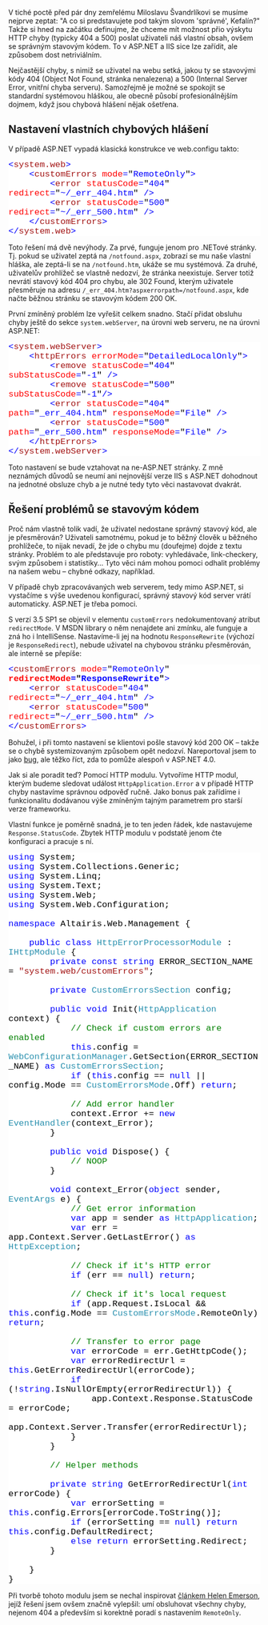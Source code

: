 <!-- dcterms:identifier = aspnetcz#245 -->
<!-- dcterms:title = Správné ošetření chybových stavů v ASP.NET a IIS 7.0 -->
<!-- dcterms:abstract = V tiché poctě před pár dny zemřelému Miloslavu Švandrlíkovi se musíme nejprve zeptat: "A co si predstavujete pod takým slovom 'správné', Kefalín?" Takže si hned na začátku definujme, že chceme mít možnost přio výskytu HTTP chyby (typicky 404 a 500) poslat uživateli náš vlastní obsah, ovšem se správným stavovým kódem. To v ASP.NET a IIS sice lze zařídit, ale způsobem dost netriviálním. -->
<!-- np9:categoryId = 1 -->
<!-- x4w:category = Programování -->
<!-- np9:authorId = 1 -->
<!-- np9:authorEmail = michal.valasek@altairis.cz -->
<!-- dcterms:creator = Michal Altair Valášek -->
<!-- dcterms:created = 2009-11-02T09:00:00+01:00 -->
<!-- dcterms:dateAccepted = 2009-11-02T09:00:00+01:00 -->

<p>V tiché poctě před pár dny zemřelému Miloslavu Švandrlíkovi se musíme nejprve zeptat: &quot;A co si predstavujete pod takým slovom 'správné', Kefalín?&quot; Takže si hned na začátku definujme, že chceme mít možnost přio výskytu HTTP chyby (typicky 404 a 500) poslat uživateli náš vlastní obsah, ovšem se správným stavovým kódem. To v ASP.NET a IIS sice lze zařídit, ale způsobem dost netriviálním.</p>  <p>Nejčastější chyby, s nimiž se uživatel na webu setká, jakou ty se stavovými kódy 404 (Object Not Found, stránka nenalezena) a 500 (Internal Server Error, vnitřní chyba serveru). Samozřejmě je možné se spokojit se standardní systémovou hláškou, ale obecně působí profesionálnějším dojmem, když jsou chybová hlášení nějak ošetřena.</p>  <h2>Nastavení vlastních chybových hlášení</h2>  <p>V případě ASP.NET vypadá klasická konstrukce ve web.configu takto:</p>  <div style="font-family: consolas, &#39;Courier New&#39;, monospace; background: white; color: black; font-size: 13pt">   <p style="margin: 0px"><span style="color: blue">&lt;</span><span style="color: #a31515">system.web</span><span style="color: blue">&gt;</span></p>    <p style="margin: 0px"><span style="color: blue">&#160;&#160;&#160; &lt;</span><span style="color: #a31515">customErrors</span><span style="color: blue"> </span><span style="color: red">mode</span><span style="color: blue">=</span>&quot;<span style="color: blue">RemoteOnly</span>&quot;<span style="color: blue">&gt;</span></p>    <p style="margin: 0px"><span style="color: blue">&#160;&#160;&#160;&#160;&#160;&#160;&#160; &lt;</span><span style="color: #a31515">error</span><span style="color: blue"> </span><span style="color: red">statusCode</span><span style="color: blue">=</span>&quot;<span style="color: blue">404</span>&quot;<span style="color: blue"> </span><span style="color: red">redirect</span><span style="color: blue">=</span>&quot;<span style="color: blue">~/_err_404.htm</span>&quot;<span style="color: blue"> /&gt;</span></p>    <p style="margin: 0px"><span style="color: blue">&#160;&#160;&#160;&#160;&#160;&#160;&#160; &lt;</span><span style="color: #a31515">error</span><span style="color: blue"> </span><span style="color: red">statusCode</span><span style="color: blue">=</span>&quot;<span style="color: blue">500</span>&quot;<span style="color: blue"> </span><span style="color: red">redirect</span><span style="color: blue">=</span>&quot;<span style="color: blue">~/_err_500.htm</span>&quot;<span style="color: blue"> /&gt;</span></p>    <p style="margin: 0px"><span style="color: blue">&#160;&#160;&#160; &lt;/</span><span style="color: #a31515">customErrors</span><span style="color: blue">&gt;</span></p>    <p style="margin: 0px"><span style="color: blue">&lt;/</span><span style="color: #a31515">system.web</span><span style="color: blue">&gt;</span></p> </div>  <p>Toto řešení má dvě nevýhody. Za prvé, funguje jenom pro .NETové stránky. Tj. pokud se uživatel zeptá na <code>/notfound.aspx</code>, zobrazí se mu naše vlastní hláška, ale zeptá-li se na <code>/notfound.htm</code>, ukáže se mu systémová. Za druhé, uživatelův prohlížeč se vlastně nedozví, že stránka neexistuje. Server totiž nevrátí stavový kód 404 pro chybu, ale 302 Found, kterým uživatele přesměruje na adresu <code>/_err_404.htm?aspxerrorpath=/notfound.aspx</code>, kde načte běžnou stránku se stavovým kódem 200 OK.</p>  <p>První zmíněný problém lze vyřešit celkem snadno. Stačí přidat obsluhu chyby ještě do sekce <code>system.webServer</code>, na úrovni web serveru, ne na úrovni ASP.NET:</p>  <div style="font-family: consolas, &#39;Courier New&#39;, monospace; background: white; color: black; font-size: 13pt">   <p style="margin: 0px"><span style="color: blue">&lt;</span><span style="color: #a31515">system.webServer</span><span style="color: blue">&gt;</span></p>    <p style="margin: 0px"><span style="color: blue">&#160;&#160;&#160; &lt;</span><span style="color: #a31515">httpErrors</span><span style="color: blue"> </span><span style="color: red">errorMode</span><span style="color: blue">=</span>&quot;<span style="color: blue">DetailedLocalOnly</span>&quot;<span style="color: blue">&gt;</span></p>    <p style="margin: 0px"><span style="color: blue">&#160;&#160;&#160;&#160;&#160;&#160;&#160; &lt;</span><span style="color: #a31515">remove</span><span style="color: blue"> </span><span style="color: red">statusCode</span><span style="color: blue">=</span>&quot;<span style="color: blue">404</span>&quot;<span style="color: blue"> </span><span style="color: red">subStatusCode</span><span style="color: blue">=</span>&quot;<span style="color: blue">-1</span>&quot;<span style="color: blue"> /&gt;</span></p>    <p style="margin: 0px"><span style="color: blue">&#160;&#160;&#160;&#160;&#160;&#160;&#160; &lt;</span><span style="color: #a31515">remove</span><span style="color: blue"> </span><span style="color: red">statusCode</span><span style="color: blue">=</span>&quot;<span style="color: blue">500</span>&quot;<span style="color: blue"> </span><span style="color: red">subStatusCode</span><span style="color: blue">=</span>&quot;<span style="color: blue">-1</span>&quot;<span style="color: blue">/&gt;</span></p>    <p style="margin: 0px"><span style="color: blue">&#160;&#160;&#160;&#160;&#160;&#160;&#160; &lt;</span><span style="color: #a31515">error</span><span style="color: blue"> </span><span style="color: red">statusCode</span><span style="color: blue">=</span>&quot;<span style="color: blue">404</span>&quot;<span style="color: blue"> </span><span style="color: red">path</span><span style="color: blue">=</span>&quot;<span style="color: blue">_err_404.htm</span>&quot;<span style="color: blue"> </span><span style="color: red">responseMode</span><span style="color: blue">=</span>&quot;<span style="color: blue">File</span>&quot;<span style="color: blue"> /&gt;</span></p>    <p style="margin: 0px"><span style="color: blue">&#160;&#160;&#160;&#160;&#160;&#160;&#160; &lt;</span><span style="color: #a31515">error</span><span style="color: blue"> </span><span style="color: red">statusCode</span><span style="color: blue">=</span>&quot;<span style="color: blue">500</span>&quot;<span style="color: blue"> </span><span style="color: red">path</span><span style="color: blue">=</span>&quot;<span style="color: blue">_err_500.htm</span>&quot;<span style="color: blue"> </span><span style="color: red">responseMode</span><span style="color: blue">=</span>&quot;<span style="color: blue">File</span>&quot;<span style="color: blue"> /&gt;</span></p>    <p style="margin: 0px"><span style="color: blue">&#160;&#160;&#160; &lt;/</span><span style="color: #a31515">httpErrors</span><span style="color: blue">&gt;</span></p>    <p style="margin: 0px"><span style="color: blue">&lt;/</span><span style="color: #a31515">system.webServer</span><span style="color: blue">&gt;</span></p> </div>  <p>Toto nastavení se bude vztahovat na ne-ASP.NET stránky. Z mně neznámých důvodů se neumí ani nejnovější verze IIS s ASP.NET dohodnout na jednotné obsluze chyb a je nutné tedy tyto věci nastavovat dvakrát.</p>  <h2>Řešení problémů se stavovým kódem</h2>  <p>Proč nám vlastně tolik vadí, že uživatel nedostane správný stavový kód, ale je přesměrován? Uživateli samotnému, pokud je to běžný člověk u běžného prohlížeče, to nijak nevadí, že jde o chybu mu (doufejme) dojde z textu stránky. Problém to ale představuje pro roboty: vyhledávače, link-checkery, svým způsobem i statistiky… Tyto věci nám mohou pomoci odhalit problémy na našem webu – chybné odkazy, například.</p>  <p>V případě chyb zpracovávaných web serverem, tedy mimo ASP.NET, si vystačíme s výše uvedenou konfigurací, správný stavový kód server vrátí automaticky. ASP.NET je třeba pomoci.</p>  <p>S verzí 3.5 SP1 se objevil v elementu <code>customErrors</code> nedokumentovaný atribut <code>redirectMode</code>. V MSDN library o něm nenajdete ani zmínku, ale funguje a zná ho i IntelliSense. Nastavíme-li jej na hodnotu <code>ResponseRewrite</code> (výchozí je <code>ResponseRedirect</code>), nebude uživatel na chybovou stránku přesměrován, ale interně se přepíše:</p>  <div style="font-family: consolas, &#39;Courier New&#39;, monospace; background: white; color: black; font-size: 13pt">   <p style="margin: 0px"><span style="color: blue">&lt;</span><span style="color: #a31515">customErrors</span><span style="color: blue"> </span><span style="color: red">mode</span><span style="color: blue">=</span>&quot;<span style="color: blue">RemoteOnly</span>&quot;<span style="color: blue"> </span><strong><span style="color: red">redirectMode</span><span style="color: blue">=</span>&quot;<span style="color: blue">ResponseRewrite</span>&quot;</strong><span style="color: blue">&gt;</span></p>    <p style="margin: 0px"><span style="color: blue">&#160;&#160;&#160; &lt;</span><span style="color: #a31515">error</span><span style="color: blue"> </span><span style="color: red">statusCode</span><span style="color: blue">=</span>&quot;<span style="color: blue">404</span>&quot;<span style="color: blue"> </span><span style="color: red">redirect</span><span style="color: blue">=</span>&quot;<span style="color: blue">~/_err_404.htm</span>&quot;<span style="color: blue"> /&gt;</span></p>    <p style="margin: 0px"><span style="color: blue">&#160;&#160;&#160; &lt;</span><span style="color: #a31515">error</span><span style="color: blue"> </span><span style="color: red">statusCode</span><span style="color: blue">=</span>&quot;<span style="color: blue">500</span>&quot;<span style="color: blue"> </span><span style="color: red">redirect</span><span style="color: blue">=</span>&quot;<span style="color: blue">~/_err_500.htm</span>&quot;<span style="color: blue"> /&gt;</span></p>    <p style="margin: 0px"><span style="color: blue">&lt;/</span><span style="color: #a31515">customErrors</span><span style="color: blue">&gt;</span></p> </div>  <p>  <p>Bohužel, i při tomto nastavení se klientovi pošle stavový kód 200 OK – takže se o chybě systemizovaným způsobem opět nedozví. Nareportoval jsem to jako <a href="https://connect.microsoft.com/VisualStudio/feedback/ViewFeedback.aspx?FeedbackID=507171">bug</a>, ale těžko říct, zda to pomůže alespoň v ASP.NET 4.0.</p>  <p>Jak si ale poradit teď? Pomocí HTTP modulu. Vytvoříme HTTP modul, kterým budeme sledovat událost <code>HttpApplication.Error</code> a v případě HTTP chyby nastavíme správnou odpověď ručně. Jako bonus pak zařídíme i funkcionalitu dodávanou výše zmíněným tajným parametrem pro starší verze frameworku.</p>  <p>Vlastní funkce je poměrně snadná, je to ten jeden řádek, kde nastavujeme <code>Response.StatusCode</code>. Zbytek HTTP modulu v podstatě jenom čte konfiguraci a pracuje s ní.</p>  <div style="font-family: consolas, &#39;Courier New&#39;, monospace; background: white; color: black; font-size: 13pt">   <p style="margin: 0px"><span style="color: blue">using</span> System;</p>    <p style="margin: 0px"><span style="color: blue">using</span> System.Collections.Generic;</p>    <p style="margin: 0px"><span style="color: blue">using</span> System.Linq;</p>    <p style="margin: 0px"><span style="color: blue">using</span> System.Text;</p>    <p style="margin: 0px"><span style="color: blue">using</span> System.Web;</p>    <p style="margin: 0px"><span style="color: blue">using</span> System.Web.Configuration;</p>    <p style="margin: 0px">&#160;</p>    <p style="margin: 0px"><span style="color: blue">namespace</span> Altairis.Web.Management {</p>    <p style="margin: 0px">&#160;</p>    <p style="margin: 0px">&#160;&#160;&#160; <span style="color: blue">public</span> <span style="color: blue">class</span> <span style="color: #2b91af">HttpErrorProcessorModule</span> : <span style="color: #2b91af">IHttpModule</span> {</p>    <p style="margin: 0px">&#160;&#160;&#160;&#160;&#160;&#160;&#160; <span style="color: blue">private</span> <span style="color: blue">const</span> <span style="color: blue">string</span> ERROR_SECTION_NAME = <span style="color: #a31515">&quot;system.web/customErrors&quot;</span>;</p>    <p style="margin: 0px">&#160;</p>    <p style="margin: 0px">&#160;&#160;&#160;&#160;&#160;&#160;&#160; <span style="color: blue">private</span> <span style="color: #2b91af">CustomErrorsSection</span> config;</p>    <p style="margin: 0px">&#160;</p>    <p style="margin: 0px">&#160;&#160;&#160;&#160;&#160;&#160;&#160; <span style="color: blue">public</span> <span style="color: blue">void</span> Init(<span style="color: #2b91af">HttpApplication</span> context) {</p>    <p style="margin: 0px">&#160;&#160;&#160;&#160;&#160;&#160;&#160;&#160;&#160;&#160;&#160; <span style="color: green">// Check if custom errors are enabled</span></p>    <p style="margin: 0px">&#160;&#160;&#160;&#160;&#160;&#160;&#160;&#160;&#160;&#160;&#160; <span style="color: blue">this</span>.config = <span style="color: #2b91af">WebConfigurationManager</span>.GetSection(ERROR_SECTION_NAME) <span style="color: blue">as</span> <span style="color: #2b91af">CustomErrorsSection</span>;</p>    <p style="margin: 0px">&#160;&#160;&#160;&#160;&#160;&#160;&#160;&#160;&#160;&#160;&#160; <span style="color: blue">if</span> (<span style="color: blue">this</span>.config == <span style="color: blue">null</span> || config.Mode == <span style="color: #2b91af">CustomErrorsMode</span>.Off) <span style="color: blue">return</span>;</p>    <p style="margin: 0px">&#160;</p>    <p style="margin: 0px">&#160;&#160;&#160;&#160;&#160;&#160;&#160;&#160;&#160;&#160;&#160; <span style="color: green">// Add error handler</span></p>    <p style="margin: 0px">&#160;&#160;&#160;&#160;&#160;&#160;&#160;&#160;&#160;&#160;&#160; context.Error += <span style="color: blue">new</span> <span style="color: #2b91af">EventHandler</span>(context_Error);</p>    <p style="margin: 0px">&#160;&#160;&#160;&#160;&#160;&#160;&#160; }</p>    <p style="margin: 0px">&#160;</p>    <p style="margin: 0px">&#160;&#160;&#160;&#160;&#160;&#160;&#160; <span style="color: blue">public</span> <span style="color: blue">void</span> Dispose() {</p>    <p style="margin: 0px">&#160;&#160;&#160;&#160;&#160;&#160;&#160;&#160;&#160;&#160;&#160; <span style="color: green">// NOOP</span></p>    <p style="margin: 0px">&#160;&#160;&#160;&#160;&#160;&#160;&#160; }</p>    <p style="margin: 0px">&#160;</p>    <p style="margin: 0px">&#160;&#160;&#160;&#160;&#160;&#160;&#160; <span style="color: blue">void</span> context_Error(<span style="color: blue">object</span> sender, <span style="color: #2b91af">EventArgs</span> e) {</p>    <p style="margin: 0px">&#160;&#160;&#160;&#160;&#160;&#160;&#160;&#160;&#160;&#160;&#160; <span style="color: green">// Get error information</span></p>    <p style="margin: 0px">&#160;&#160;&#160;&#160;&#160;&#160;&#160;&#160;&#160;&#160;&#160; <span style="color: blue">var</span> app = sender <span style="color: blue">as</span> <span style="color: #2b91af">HttpApplication</span>;</p>    <p style="margin: 0px">&#160;&#160;&#160;&#160;&#160;&#160;&#160;&#160;&#160;&#160;&#160; <span style="color: blue">var</span> err = app.Context.Server.GetLastError() <span style="color: blue">as</span> <span style="color: #2b91af">HttpException</span>;</p>    <p style="margin: 0px">&#160;</p>    <p style="margin: 0px">&#160;&#160;&#160;&#160;&#160;&#160;&#160;&#160;&#160;&#160;&#160; <span style="color: green">// Check if it's HTTP error</span></p>    <p style="margin: 0px">&#160;&#160;&#160;&#160;&#160;&#160;&#160;&#160;&#160;&#160;&#160; <span style="color: blue">if</span> (err == <span style="color: blue">null</span>) <span style="color: blue">return</span>;</p>    <p style="margin: 0px">&#160;</p>    <p style="margin: 0px">&#160;&#160;&#160;&#160;&#160;&#160;&#160;&#160;&#160;&#160;&#160; <span style="color: green">// Check if it's local request</span></p>    <p style="margin: 0px">&#160;&#160;&#160;&#160;&#160;&#160;&#160;&#160;&#160;&#160;&#160; <span style="color: blue">if</span> (app.Request.IsLocal &amp;&amp; <span style="color: blue">this</span>.config.Mode == <span style="color: #2b91af">CustomErrorsMode</span>.RemoteOnly) <span style="color: blue">return</span>;</p>    <p style="margin: 0px">&#160;</p>    <p style="margin: 0px">&#160;&#160;&#160;&#160;&#160;&#160;&#160;&#160;&#160;&#160;&#160; <span style="color: green">// Transfer to error page</span></p>    <p style="margin: 0px">&#160;&#160;&#160;&#160;&#160;&#160;&#160;&#160;&#160;&#160;&#160; <span style="color: blue">var</span> errorCode = err.GetHttpCode();</p>    <p style="margin: 0px">&#160;&#160;&#160;&#160;&#160;&#160;&#160;&#160;&#160;&#160;&#160; <span style="color: blue">var</span> errorRedirectUrl = <span style="color: blue">this</span>.GetErrorRedirectUrl(errorCode);</p>    <p style="margin: 0px">&#160;&#160;&#160;&#160;&#160;&#160;&#160;&#160;&#160;&#160;&#160; <span style="color: blue">if</span> (!<span style="color: blue">string</span>.IsNullOrEmpty(errorRedirectUrl)) {</p>    <p style="margin: 0px">&#160;&#160;&#160;&#160;&#160;&#160;&#160;&#160;&#160;&#160;&#160;&#160;&#160;&#160;&#160; app.Context.Response.StatusCode = errorCode;</p>    <p style="margin: 0px">&#160;&#160;&#160;&#160;&#160;&#160;&#160;&#160;&#160;&#160;&#160;&#160;&#160;&#160;&#160; app.Context.Server.Transfer(errorRedirectUrl);</p>    <p style="margin: 0px">&#160;&#160;&#160;&#160;&#160;&#160;&#160;&#160;&#160;&#160;&#160; }</p>    <p style="margin: 0px">&#160;&#160;&#160;&#160;&#160;&#160;&#160; }</p>    <p style="margin: 0px">&#160;</p>    <p style="margin: 0px">&#160;&#160;&#160;&#160;&#160;&#160;&#160; <span style="color: green">// Helper methods</span></p>    <p style="margin: 0px">&#160;</p>    <p style="margin: 0px">&#160;&#160;&#160;&#160;&#160;&#160;&#160; <span style="color: blue">private</span> <span style="color: blue">string</span> GetErrorRedirectUrl(<span style="color: blue">int</span> errorCode) {</p>    <p style="margin: 0px">&#160;&#160;&#160;&#160;&#160;&#160;&#160;&#160;&#160;&#160;&#160; <span style="color: blue">var</span> errorSetting = <span style="color: blue">this</span>.config.Errors[errorCode.ToString()];</p>    <p style="margin: 0px">&#160;&#160;&#160;&#160;&#160;&#160;&#160;&#160;&#160;&#160;&#160; <span style="color: blue">if</span> (errorSetting == <span style="color: blue">null</span>) <span style="color: blue">return</span> <span style="color: blue">this</span>.config.DefaultRedirect;</p>    <p style="margin: 0px">&#160;&#160;&#160;&#160;&#160;&#160;&#160;&#160;&#160;&#160;&#160; <span style="color: blue">else</span> <span style="color: blue">return</span> errorSetting.Redirect;</p>    <p style="margin: 0px">&#160;&#160;&#160;&#160;&#160;&#160;&#160; }</p>    <p style="margin: 0px">&#160;</p>    <p style="margin: 0px">&#160;&#160;&#160; }</p>    <p style="margin: 0px">} </p> </div>  <p>Při tvorbě tohoto modulu jsem se nechal inspirovat <a href="http://helephant.com/2009/02/improving-the-way-aspnet-handles-404-requests/">článkem Helen Emerson</a>, jejíž řešení jsem ovšem značně vylepšil: umí obsluhovat všechny chyby, nejenom 404 a především si korektně poradí s nastavením <code>RemoteOnly</code>.</p>
